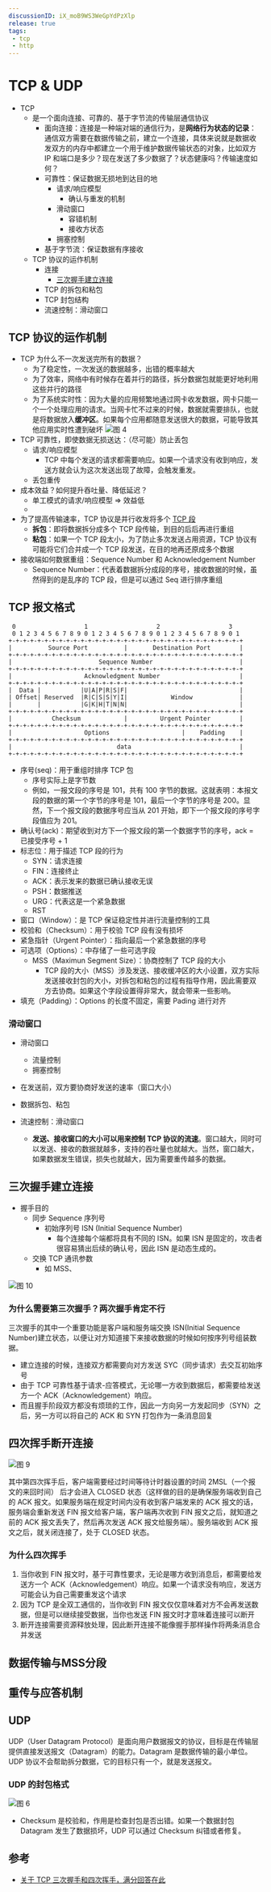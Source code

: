 ```yaml
---
discussionID: iX_moB9WS3WeGpYdPzXlp
release: true
tags:
 - tcp
 - http
---
```


# TCP & UDP

- TCP
  - 是一个面向连接、可靠的、基于字节流的传输层通信协议
    - 面向连接：连接是一种端对端的通信行为，是**网络行为状态的记录**：通信双方需要在数据传输之前，建立一个连接，具体来说就是数据收发双方的内存中都建立一个用于维护数据传输状态的对象，比如双方 IP 和端口是多少？现在发送了多少数据了？状态健康吗？传输速度如何？
    - 可靠性：保证数据无损地到达目的地
      - 请求/响应模型
        - 确认与重发的机制
      - 滑动窗口
        - 容错机制
        - 接收方状态
      - 拥塞控制
    - 基于字节流：保证数据有序接收
  - TCP 协议的运作机制
    - 连接
      - [三次握手建立连接](#三次握手建立连接)
    - TCP 的拆包和粘包
    - TCP 封包结构
    - 流速控制：滑动窗口

## TCP 协议的运作机制

- TCP 为什么不一次发送完所有的数据？
  - 为了稳定性，一次发送的数据越多，出错的概率越大
  - 为了效率，网络中有时候存在着并行的路径，拆分数据包就能更好地利用这些并行的路径
  - 为了系统实时性：因为大量的应用频繁地通过网卡收发数据，网卡只能一个一个处理应用的请求。当网卡忙不过来的时候，数据就需要排队，也就是将数据放入**缓冲区**。如果每个应用都随意发送很大的数据，可能导致其他应用实时性遭到破坏  ![图 4](./images/1666027396481.png)
- TCP 可靠性，即使数据无损送达：（尽可能）防止丢包
  - 请求/响应模型
    - TCP 中每个发送的请求都需要响应。如果一个请求没有收到响应，发送方就会认为这次发送出现了故障，会触发重发。
  - 丢包重传
- 成本效益？如何提升吞吐量、降低延迟？
  - 单工模式的请求/响应模型 => 效益低
  -   
- 为了提高传输速率，TCP 协议是并行收发将多个 [TCP 段](#tcp-封包结构)
  - **拆包**：即将数据拆分成多个 TCP 段传输，到目的后后再进行重组
  - **粘包**：如果一个 TCP 段太小，为了防止多次发送占用资源，TCP 协议有可能将它们合并成一个 TCP 段发送，在目的地再还原成多个数据
- 接收端如何数据重组：Sequence Number 和 Acknowledgement Number
  - Sequence Number：代表着数据拆分成段的序号，接收数据的时候，虽然得到的是乱序的 TCP 段，但是可以通过 Seq 进行排序重组

## TCP 报文格式

```
 0                   1                   2                   3   
 0 1 2 3 4 5 6 7 8 9 0 1 2 3 4 5 6 7 8 9 0 1 2 3 4 5 6 7 8 9 0 1 
+-+-+-+-+-+-+-+-+-+-+-+-+-+-+-+-+-+-+-+-+-+-+-+-+-+-+-+-+-+-+-+-+
|          Source Port          |       Destination Port        |
+-+-+-+-+-+-+-+-+-+-+-+-+-+-+-+-+-+-+-+-+-+-+-+-+-+-+-+-+-+-+-+-+
|                        Sequence Number                        |
+-+-+-+-+-+-+-+-+-+-+-+-+-+-+-+-+-+-+-+-+-+-+-+-+-+-+-+-+-+-+-+-+
|                    Acknowledgment Number                      |
+-+-+-+-+-+-+-+-+-+-+-+-+-+-+-+-+-+-+-+-+-+-+-+-+-+-+-+-+-+-+-+-+
|  Data |           |U|A|P|R|S|F|                               |
| Offset| Reserved  |R|C|S|S|Y|I|            Window             |
|       |           |G|K|H|T|N|N|                               |
+-+-+-+-+-+-+-+-+-+-+-+-+-+-+-+-+-+-+-+-+-+-+-+-+-+-+-+-+-+-+-+-+
|           Checksum            |         Urgent Pointer        |
+-+-+-+-+-+-+-+-+-+-+-+-+-+-+-+-+-+-+-+-+-+-+-+-+-+-+-+-+-+-+-+-+
|                    Options                    |    Padding    |
+-+-+-+-+-+-+-+-+-+-+-+-+-+-+-+-+-+-+-+-+-+-+-+-+-+-+-+-+-+-+-+-+
|                             data                              |
+-+-+-+-+-+-+-+-+-+-+-+-+-+-+-+-+-+-+-+-+-+-+-+-+-+-+-+-+-+-+-+-+
```

- 序号(seq)：用于重组时排序 TCP 包
  - 序号实际上是字节数
  - 例如，一报文段的序号是 101，共有 100 字节的数据。这就表明：本报文段的数据的第一个字节的序号是 101，最后一个字节的序号是 200。显然，下一个报文段的数据序号应当从 201 开始，即下一个报文段的序号字段值应为 201。
- 确认号(ack)：期望收到对方下一个报文段的第一个数据字节的序号，ack = 已接受序号 + 1
- 标志位：用于描述 TCP 段的行为
  - SYN：请求连接
  - FIN：连接终止
  - ACK：表示发来的数据已确认接收无误
  - PSH：数据推送
  - URG：代表这是一个紧急数据
  - RST
- 窗口（Window）：是 TCP 保证稳定性并进行流量控制的工具
- 校验和（Checksum）：用于校验 TCP 段有没有损坏
- 紧急指针（Urgent Pointer）：指向最后一个紧急数据的序号
- 可选项（Options）：中存储了一些可选字段
  - MSS（Maximun Segment Size）：协商控制了 TCP 段的大小
    - TCP 段的大小（MSS）涉及发送、接收缓冲区的大小设置，双方实际发送接收封包的大小，对拆包和粘包的过程有指导作用，因此需要双方去协商。如果这个字段设置得非常大，就会带来一些影响。
- 填充（Padding）：Options 的长度不固定，需要 Pading 进行对齐

### 滑动窗口

- 滑动窗口
  - 流量控制
  - 拥塞控制

- 在发送前，双方要协商好发送的速率（窗口大小）
- 数据拆包、粘包
- 流速控制：滑动窗口
  - **发送、接收窗口的大小可以用来控制 TCP 协议的流速**。窗口越大，同时可以发送、接收的数据就越多，支持的吞吐量也就越大。当然，窗口越大，如果数据发生错误，损失也就越大，因为需要重传越多的数据。

## 三次握手建立连接

- 握手目的
  - 同步 Sequence 序列号
    - 初始序列号 ISN (Initial Sequence Number)
      - 每个连接每个端都将具有不同的 ISN。如果 ISN 是固定的，攻击者很容易猜出后续的确认号，因此 ISN 是动态生成的。
  - 交换 TCP 通讯参数
    - 如 MSS、

![图 10](./images/1650463890877.png)  

### 为什么需要第三次握手？两次握手肯定不行

三次握手的其中一个重要功能是客户端和服务端交换 ISN(Initial Sequence Number)建立状态，以便让对方知道接下来接收数据的时候如何按序列号组装数据。



- 建立连接的时候，连接双方都需要向对方发送 SYC（同步请求）去交互初始序号
- 由于 TCP 可靠性基于请求-应答模式，无论哪一方收到数据后，都需要给发送方一个 ACK（Acknowledgement）响应。
- 而且握手阶段双方都没有烦琐的工作，因此一方向另一方发起同步（SYN）之后，另一方可以将自己的 ACK 和 SYN 打包作为一条消息回复

## 四次挥手断开连接

![图 9](./images/1650463449940.png)  

其中第四次挥手后，客户端需要经过时间等待计时器设置的时间 2MSL（一个报文的来回时间） 后才会进入 CLOSED 状态（这样做的目的是确保服务端收到自己的 ACK 报文。如果服务端在规定时间内没有收到客户端发来的 ACK 报文的话，服务端会重新发送 FIN 报文给客户端，客户端再次收到 FIN 报文之后，就知道之前的 ACK 报文丢失了，然后再次发送 ACK 报文给服务端）。服务端收到 ACK 报文之后，就关闭连接了，处于 CLOSED 状态。

### 为什么四次挥手

1. 当你收到 FIN 报文时，基于可靠性要求，无论是哪方收到消息后，都需要给发送方一个 ACK（Acknowledgement）响应。如果一个请求没有响应，发送方可能会认为自己需要重发这个请求
2. 因为 TCP 是全双工通信的，当你收到 FIN 报文仅仅意味着对方不会再发送数据，但是可以继续接受数据，当你也发送 FIN 报文时才意味着连接可以断开
3. 断开连接需要资源释放处理，因此断开连接不能像握手那样操作将两条消息合并发送

## 数据传输与MSS分段

## 重传与应答机制

## UDP

UDP（User Datagram Protocol）是面向用户数据报文的协议，目标是在传输层提供直接发送报文（Datagram）的能力。Datagram 是数据传输的最小单位。UDP 协议不会帮助拆分数据，它的目标只有一个，就是发送报文。

### UDP 的封包格式

![图 6](./images/1661276831295.png)  

- Checksum 是校验和，作用是检查封包是否出错。如果一个数据封包 Datagram 发生了数据损坏，UDP 可以通过 Checksum 纠错或者修复。

## 参考

- [关于 TCP 三次握手和四次挥手，满分回答在此](https://segmentfault.com/a/1190000039165592)
